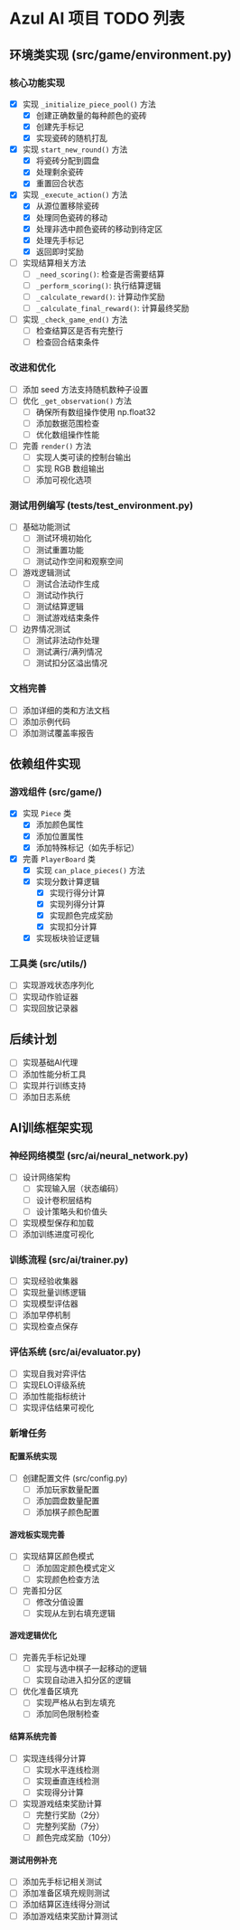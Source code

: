 # Azul AI 项目 TODO 列表

## 环境类实现 (src/game/environment.py)

### 核心功能实现
- [x] 实现 `_initialize_piece_pool()` 方法
  - [x] 创建正确数量的每种颜色的瓷砖
  - [x] 创建先手标记
  - [x] 实现瓷砖的随机打乱
  
- [x] 实现 `start_new_round()` 方法
  - [x] 将瓷砖分配到圆盘
  - [x] 处理剩余瓷砖
  - [x] 重置回合状态

- [x] 实现 `_execute_action()` 方法
  - [x] 从源位置移除瓷砖
  - [x] 处理同色瓷砖的移动
  - [x] 处理非选中颜色瓷砖的移动到待定区
  - [x] 处理先手标记
  - [x] 返回即时奖励

- [ ] 实现结算相关方法
  - [ ] `_need_scoring()`: 检查是否需要结算
  - [ ] `_perform_scoring()`: 执行结算逻辑
  - [ ] `_calculate_reward()`: 计算动作奖励
  - [ ] `_calculate_final_reward()`: 计算最终奖励

- [ ] 实现 `_check_game_end()` 方法
  - [ ] 检查结算区是否有完整行
  - [ ] 检查回合结束条件

### 改进和优化
- [ ] 添加 seed 方法支持随机数种子设置
- [ ] 优化 `_get_observation()` 方法
  - [ ] 确保所有数组操作使用 np.float32
  - [ ] 添加数据范围检查
  - [ ] 优化数组操作性能

- [ ] 完善 `render()` 方法
  - [ ] 实现人类可读的控制台输出
  - [ ] 实现 RGB 数组输出
  - [ ] 添加可视化选项

### 测试用例编写 (tests/test_environment.py)
- [ ] 基础功能测试
  - [ ] 测试环境初始化
  - [ ] 测试重置功能
  - [ ] 测试动作空间和观察空间

- [ ] 游戏逻辑测试
  - [ ] 测试合法动作生成
  - [ ] 测试动作执行
  - [ ] 测试结算逻辑
  - [ ] 测试游戏结束条件

- [ ] 边界情况测试
  - [ ] 测试非法动作处理
  - [ ] 测试满行/满列情况
  - [ ] 测试扣分区溢出情况

### 文档完善
- [ ] 添加详细的类和方法文档
- [ ] 添加示例代码
- [ ] 添加测试覆盖率报告

## 依赖组件实现

### 游戏组件 (src/game/)
- [x] 实现 `Piece` 类
  - [x] 添加颜色属性
  - [x] 添加位置属性
  - [x] 添加特殊标记（如先手标记）

- [x] 完善 `PlayerBoard` 类
  - [x] 实现 `can_place_pieces()` 方法
  - [x] 实现分数计算逻辑
    - [x] 实现行得分计算
    - [x] 实现列得分计算
    - [x] 实现颜色完成奖励
    - [x] 实现扣分计算
  - [x] 实现板块验证逻辑

### 工具类 (src/utils/)
- [ ] 实现游戏状态序列化
- [ ] 实现动作验证器
- [ ] 实现回放记录器

## 后续计划
- [ ] 实现基础AI代理
- [ ] 添加性能分析工具
- [ ] 实现并行训练支持
- [ ] 添加日志系统

## AI训练框架实现

### 神经网络模型 (src/ai/neural_network.py)
- [ ] 设计网络架构
  - [ ] 实现输入层（状态编码）
  - [ ] 设计卷积层结构
  - [ ] 设计策略头和价值头
- [ ] 实现模型保存和加载
- [ ] 添加训练进度可视化

### 训练流程 (src/ai/trainer.py)
- [ ] 实现经验收集器
- [ ] 实现批量训练逻辑
- [ ] 实现模型评估器
- [ ] 添加早停机制
- [ ] 实现检查点保存

### 评估系统 (src/ai/evaluator.py)
- [ ] 实现自我对弈评估
- [ ] 实现ELO评级系统
- [ ] 添加性能指标统计
- [ ] 实现评估结果可视化

### 新增任务

#### 配置系统实现
- [ ] 创建配置文件 (src/config.py)
  - [ ] 添加玩家数量配置
  - [ ] 添加圆盘数量配置
  - [ ] 添加棋子颜色配置

#### 游戏板实现完善
- [ ] 实现结算区颜色模式
  - [ ] 添加固定颜色模式定义
  - [ ] 实现颜色检查方法
- [ ] 完善扣分区
  - [ ] 修改分值设置
  - [ ] 实现从左到右填充逻辑

#### 游戏逻辑优化
- [ ] 完善先手标记处理
  - [ ] 实现与选中棋子一起移动的逻辑
  - [ ] 实现自动进入扣分区的逻辑
- [ ] 优化准备区填充
  - [ ] 实现严格从右到左填充
  - [ ] 添加同色限制检查

#### 结算系统完善
- [ ] 实现连线得分计算
  - [ ] 实现水平连线检测
  - [ ] 实现垂直连线检测
  - [ ] 实现得分计算
- [ ] 实现游戏结束奖励计算
  - [ ] 完整行奖励（2分）
  - [ ] 完整列奖励（7分）
  - [ ] 颜色完成奖励（10分）

#### 测试用例补充
- [ ] 添加先手标记相关测试
- [ ] 添加准备区填充规则测试
- [ ] 添加结算区连线得分测试
- [ ] 添加游戏结束奖励计算测试 